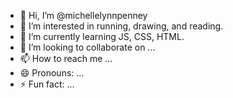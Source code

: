 - 👋 Hi, I’m @michellelynnpenney
- 👀 I’m interested in running, drawing, and reading.
- 🌱 I’m currently learning JS, CSS, HTML.
- 💞️ I’m looking to collaborate on ...
- 📫 How to reach me ...
- 😄 Pronouns: ...
- ⚡ Fun fact: ...

<!---
michellelynnpenney/michellelynnpenney is a ✨ special ✨ repository because its `README.md` (this file) appears on your GitHub profile.
You can click the Preview link to take a look at your changes.
--->
